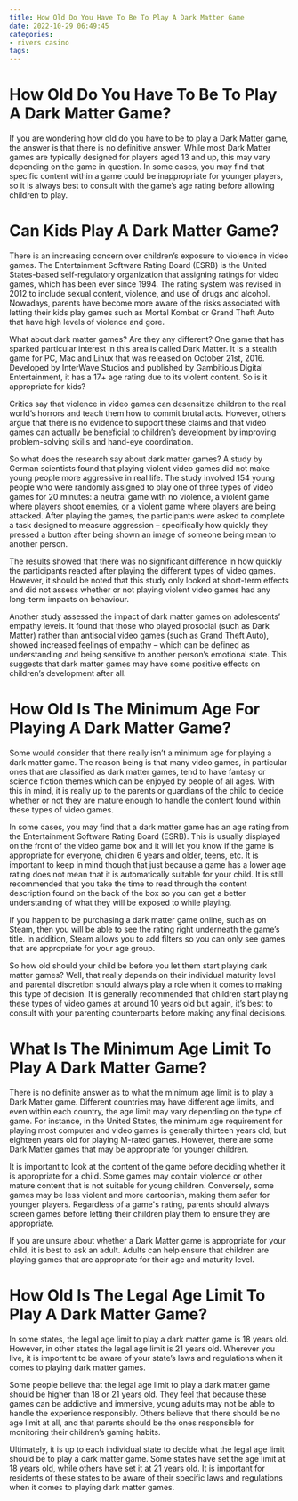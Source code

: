 ```yaml
---
title: How Old Do You Have To Be To Play A Dark Matter Game
date: 2022-10-29 06:49:45
categories:
- rivers casino
tags:
---
```



#  How Old Do You Have To Be To Play A Dark Matter Game?

If you are wondering how old do you have to be to play a Dark Matter game, the answer is that there is no definitive answer. While most Dark Matter games are typically designed for players aged 13 and up, this may vary depending on the game in question. In some cases, you may find that specific content within a game could be inappropriate for younger players, so it is always best to consult with the game’s age rating before allowing children to play.

#  Can Kids Play A Dark Matter Game?

There is an increasing concern over children’s exposure to violence in video games. The Entertainment Software Rating Board (ESRB) is the United States-based self-regulatory organization that assigning ratings for video games, which has been ever since 1994. The rating system was revised in 2012 to include sexual content, violence, and use of drugs and alcohol. Nowadays, parents have become more aware of the risks associated with letting their kids play games such as Mortal Kombat or Grand Theft Auto that have high levels of violence and gore.

What about dark matter games? Are they any different? One game that has sparked particular interest in this area is called Dark Matter. It is a stealth game for PC, Mac and Linux that was released on October 21st, 2016. Developed by InterWave Studios and published by Gambitious Digital Entertainment, it has a 17+ age rating due to its violent content. So is it appropriate for kids?

Critics say that violence in video games can desensitize children to the real world’s horrors and teach them how to commit brutal acts. However, others argue that there is no evidence to support these claims and that video games can actually be beneficial to children’s development by improving problem-solving skills and hand-eye coordination.

So what does the research say about dark matter games? A study by German scientists found that playing violent video games did not make young people more aggressive in real life. The study involved 154 young people who were randomly assigned to play one of three types of video games for 20 minutes: a neutral game with no violence, a violent game where players shoot enemies, or a violent game where players are being attacked. After playing the games, the participants were asked to complete a task designed to measure aggression – specifically how quickly they pressed a button after being shown an image of someone being mean to another person.

The results showed that there was no significant difference in how quickly the participants reacted after playing the different types of video games. However, it should be noted that this study only looked at short-term effects and did not assess whether or not playing violent video games had any long-term impacts on behaviour.

Another study assessed the impact of dark matter games on adolescents’ empathy levels. It found that those who played prosocial (such as Dark Matter) rather than antisocial video games (such as Grand Theft Auto), showed increased feelings of empathy – which can be defined as understanding and being sensitive to another person’s emotional state. This suggests that dark matter games may have some positive effects on children’s development after all.

#  How Old Is The Minimum Age For Playing A Dark Matter Game?

Some would consider that there really isn’t a minimum age for playing a dark matter game. The reason being is that many video games, in particular ones that are classified as dark matter games, tend to have fantasy or science fiction themes which can be enjoyed by people of all ages. With this in mind, it is really up to the parents or guardians of the child to decide whether or not they are mature enough to handle the content found within these types of video games.

In some cases, you may find that a dark matter game has an age rating from the Entertainment Software Rating Board (ESRB). This is usually displayed on the front of the video game box and it will let you know if the game is appropriate for everyone, children 6 years and older, teens, etc. It is important to keep in mind though that just because a game has a lower age rating does not mean that it is automatically suitable for your child. It is still recommended that you take the time to read through the content description found on the back of the box so you can get a better understanding of what they will be exposed to while playing.

If you happen to be purchasing a dark matter game online, such as on Steam, then you will be able to see the rating right underneath the game’s title. In addition, Steam allows you to add filters so you can only see games that are appropriate for your age group.

So how old should your child be before you let them start playing dark matter games? Well, that really depends on their individual maturity level and parental discretion should always play a role when it comes to making this type of decision. It is generally recommended that children start playing these types of video games at around 10 years old but again, it’s best to consult with your parenting counterparts before making any final decisions.

#  What Is The Minimum Age Limit To Play A Dark Matter Game?

There is no definite answer as to what the minimum age limit is to play a Dark Matter game. Different countries may have different age limits, and even within each country, the age limit may vary depending on the type of game. For instance, in the United States, the minimum age requirement for playing most computer and video games is generally thirteen years old, but eighteen years old for playing M-rated games. However, there are some Dark Matter games that may be appropriate for younger children.

It is important to look at the content of the game before deciding whether it is appropriate for a child. Some games may contain violence or other mature content that is not suitable for young children. Conversely, some games may be less violent and more cartoonish, making them safer for younger players. Regardless of a game's rating, parents should always screen games before letting their children play them to ensure they are appropriate.

If you are unsure about whether a Dark Matter game is appropriate for your child, it is best to ask an adult. Adults can help ensure that children are playing games that are appropriate for their age and maturity level.

#  How Old Is The Legal Age Limit To Play A Dark Matter Game?

In some states, the legal age limit to play a dark matter game is 18 years old. However, in other states the legal age limit is 21 years old. Wherever you live, it is important to be aware of your state’s laws and regulations when it comes to playing dark matter games. 

Some people believe that the legal age limit to play a dark matter game should be higher than 18 or 21 years old. They feel that because these games can be addictive and immersive, young adults may not be able to handle the experience responsibly. Others believe that there should be no age limit at all, and that parents should be the ones responsible for monitoring their children’s gaming habits. 

Ultimately, it is up to each individual state to decide what the legal age limit should be to play a dark matter game. Some states have set the age limit at 18 years old, while others have set it at 21 years old. It is important for residents of these states to be aware of their specific laws and regulations when it comes to playing dark matter games.